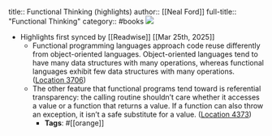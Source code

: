 title:: Functional Thinking (highlights)
author:: [[Neal Ford]]
full-title:: "Functional Thinking"
category:: #books
![](https://images-na.ssl-images-amazon.com/images/I/51UsjvaBz6L._SL200_.jpg)

- Highlights first synced by [[Readwise]] [[Mar 25th, 2025]]
	- Functional programming languages approach code reuse differently from object-oriented languages. Object-oriented languages tend to have many data structures with many operations, whereas functional languages exhibit few data structures with many operations. ([Location 3706](https://readwise.io/to_kindle?action=open&asin=B00LEX6SP8&location=3706))
	- The other feature that functional programs tend toward is referential transparency: the calling routine shouldn’t care whether it accesses a value or a function that returns a value. If a function can also throw an exception, it isn’t a safe substitute for a value. ([Location 4373](https://readwise.io/to_kindle?action=open&asin=B00LEX6SP8&location=4373))
		- **Tags**: #[[orange]]